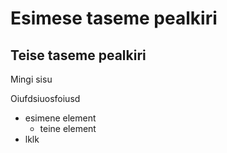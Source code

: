 # Esimese taseme pealkiri

## Teise taseme pealkiri

Mingi sisu

Oiufdsiuosfoiusd

- esimene element
  - teine element
- lklk